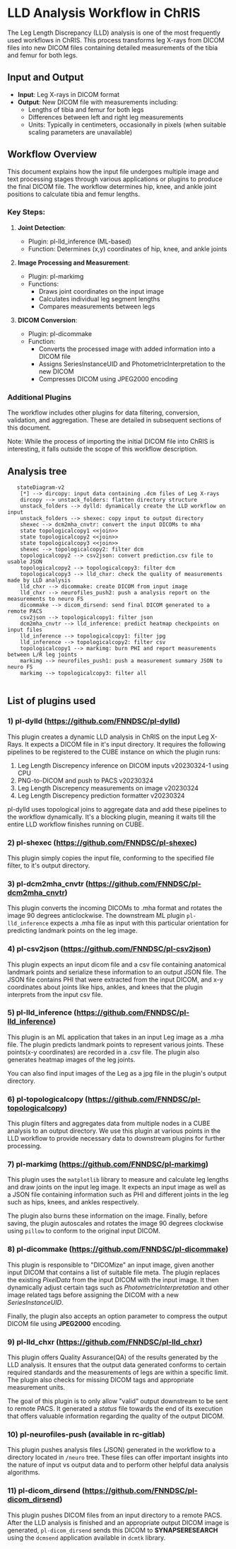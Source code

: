 # LLD Analysis Workflow in ChRIS
The Leg Length Discrepancy (LLD) analysis is one of the most frequently used workflows in ChRIS. This process transforms leg X-rays from DICOM files into new DICOM files containing detailed measurements of the tibia and femur for both legs.

## Input and Output

- **Input**: Leg X-rays in DICOM format
- **Output**: New DICOM file with measurements including:
    - Lengths of tibia and femur for both legs
    - Differences between left and right leg measurements
    - Units: Typically in centimeters, occasionally in pixels (when suitable scaling parameters are unavailable)

## Workflow Overview

This document explains how the input file undergoes multiple image and text processing stages through various applications or plugins to produce the final DICOM file. The workflow determines hip, knee, and ankle joint positions to calculate tibia and femur lengths.
### Key Steps:

1. **Joint Detection**:
   - Plugin: pl-lld_inference (ML-based)
   - Function: Determines (x,y) coordinates of hip, knee, and ankle joints

2. **Image Processing and Measurement**:
   - Plugin: pl-markimg
   - Functions:
       - Draws joint coordinates on the input image
       - Calculates individual leg segment lengths
       - Compares measurements between legs

3. **DICOM Conversion**:
   - Plugin: pl-dicommake
   - Function:
        - Converts the processed image with added information into a DICOM file
        - Assigns SeriesInstanceUID and PhotometricInterpretation to the new DICOM
        - Compresses DICOM using JPEG2000 encoding

### Additional Plugins

The workflow includes other plugins for data filtering, conversion, validation, and aggregation. These are detailed in subsequent sections of this document.

Note: While the process of importing the initial DICOM file into ChRIS is interesting, it falls outside the scope of this workflow description.

## Analysis tree

```mermaid
   stateDiagram-v2
    [*] --> dircopy: input data containing .dcm files of Leg X-rays
    dircopy --> unstack_folders: flatten directory structure
    unstack_folders --> dylld: dynamically create the LLD workflow on input
    unstack_folders --> shexec: copy input to output directory
    shexec --> dcm2mha_cnvtr: convert the input DICOMs to mha
    state topologicalcopy1 <<join>>
    state topologicalcopy2 <<join>>
    state topologicalcopy3 <<join>>
    shexec --> topologicalcopy2: filter dcm
    topologicalcopy2 --> csv2json: convert prediction.csv file to usable JSON
    topologicalcopy2 --> topologicalcopy3: filter dcm
    topologicalcopy3 --> lld_chxr: check the quality of measurements made by LLD analysis
    lld_chxr --> dicommake: create DICOM from input image
    lld_chxr --> neurofiles_push2: push a analysis report on the measurements to neuro FS
    dicommake --> dicom_dirsend: send final DICOM generated to a remote PACS
    csv2json --> topologicalcopy1: filter json
    dcm2mha_cnvtr --> lld_inference: predict heatmap checkpoints on input files
    lld_inference --> topologicalcopy1: filter jpg
    lld_inference --> topologicalcopy2: filter csv
    topologicalcopy1 --> markimg: burn PHI and report measurements between L/R leg joints
    markimg --> neurofiles_push1: push a measurement summary JSON to neuro FS
    markimg --> topologicalcopy3: filter all
    
```

## List of plugins used
### 1) pl-dylld (https://github.com/FNNDSC/pl-dylld)

This plugin creates a dynamic LLD analysis in ChRIS on the input Leg X-Rays. It expects a DICOM file in it's input directory. 
It requires the following pipelines  to be registered to the CUBE instance on which the plugin runs:

  1. Leg Length Discrepency inference on DICOM inputs v20230324-1 using CPU
  2. PNG-to-DICOM and push to PACS v20230324
  3. Leg Length Discrepency measurements on image v20230324
  4. Leg Length Discrepency prediction formatter v20230324

pl-dylld uses topological joins to aggregate data and add these pipelines to the workflow dynamically. It's a blocking 
plugin, meaning it waits till the entire LLD workflow finishes running on CUBE.

### 2) pl-shexec (https://github.com/FNNDSC/pl-shexec)
This plugin simply copies the input file, conforming to the specified file filter, to it's output directory.

### 3) pl-dcm2mha_cnvtr (https://github.com/FNNDSC/pl-dcm2mha_cnvtr)
This plugin converts the incoming DICOMs to .mha format and rotates the image 90 degrees anticlockwise. 
The downstream ML plugin ``pl-lld_inference`` expects a .mha file as input with this particular orientation for predicting
landmark points on the leg image.

### 4) pl-csv2json (https://github.com/FNNDSC/pl-csv2json)
This plugin expects an input dicom file and a csv file containing anatomical landmark points and serialize these information
to an output JSON file. The JSON file contains PHI that were extracted from the input DICOM, and x-y coordinates about 
joints like hips, ankles, and knees that the plugin interprets from the input csv file.

### 5) pl-lld_inference (https://github.com/FNNDSC/pl-lld_inference)
This plugin is an ML application that takes in an input Leg image as a .mha file. The plugin predicts landmark points to 
represent various joints. These points(x-y coordinates) are recorded in a .csv file. The plugin also generates heatmap images
of the leg joints.

You can also find input images of the Leg as a jpg file in the plugin's output directory.

### 6) pl-topologicalcopy (https://github.com/FNNDSC/pl-topologicalcopy)
This plugin filters and aggregates data from multiple nodes in a CUBE analysis to an output directory. We use this plugin 
at various points in the LLD workflow to provide necessary data to downstream plugins for further processing.

### 7) pl-markimg (https://github.com/FNNDSC/pl-markimg)
This plugin uses the ``matplotlib`` library to measure and calculate leg lengths and draw joints on the input leg image.
It expects an input image as well as a JSON file containing information such as PHI and different joints in the leg such
as hips, knees, and ankles respectively. 

The plugin also burns these information on the image. Finally, before saving, the plugin autoscales and rotates the 
image 90 degrees clockwise using `pillow` to conform to the original input DICOM.

### 8) pl-dicommake (https://github.com/FNNDSC/pl-dicommake)
This plugin is responsible to "DICOMize" an input image, given another input DICOM that contains a list of suitable file meta.
The plugin replaces the existing _PixelData_ from the input DICOM with the input image. It then dynamically adjust certain 
tags such as _PhotometricInterpretation_ and other image related tags before assigning the DICOM with a new _SeriesInstanceUID_.

Finally, the plugin also accepts an option parameter to compress the output DICOM file using **JPEG2000** encoding.

### 9) pl-lld_chxr (https://github.com/FNNDSC/pl-lld_chxr)
This plugin offers Quality Assurance(QA) of the results generated by the LLD analysis. It ensures that the output data
generated conforms to certain required standards and the measurements of legs are within a specific limit. The plugin also
checks for missing DICOM tags and appropriate measurement units.

The goal of this plugin is to only allow "valid" output downstream to be sent to remote PACS. It generated a _status_ file
towards the end of its execution that offers valuable information regarding the quality of the output DICOM.

### 10) pl-neurofiles-push (available in rc-gitlab)
This plugin pushes analysis files (JSON) generated in the workflow to a directory located in `/neuro` tree. These files 
can offer important insights into the nature of input vs output data and to perform other helpful data analysis algorithms.

### 11) pl-dicom_dirsend (https://github.com/FNNDSC/pl-dicom_dirsend)
This plugin pushes DICOM files from an input directory to a remote PACS. After the LLD analysis is finished and an 
appropriate output DICOM image is generated, `pl-dicom_dirsend` sends this DICOM to **SYNAPSERESEARCH** using the 
``dcmsend`` application available in `dcmtk` library.